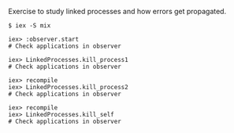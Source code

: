 Exercise to study linked processes and how errors get propagated.

```
$ iex -S mix

iex> :observer.start
# Check applications in observer

iex> LinkedProcesses.kill_process1
# Check applications in observer

iex> recompile
iex> LinkedProcesses.kill_process2
# Check applications in observer

iex> recompile
iex> LinkedProcesses.kill_self
# Check applications in observer
```
